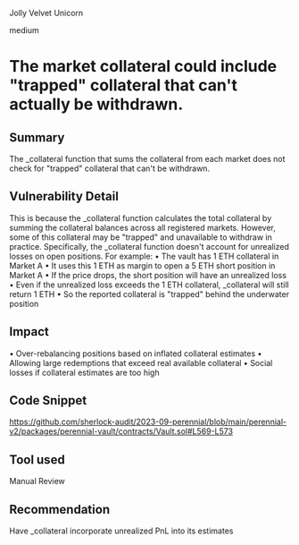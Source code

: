 Jolly Velvet Unicorn

medium

# The market collateral could include "trapped" collateral that can't actually be withdrawn.
## Summary
The _collateral function that sums the collateral from each market does not check for "trapped" collateral that can't be withdrawn.
## Vulnerability Detail
This is because the _collateral function calculates the total collateral by summing the collateral balances across all registered markets. However, some of this collateral may be "trapped" and unavailable to withdraw in practice.
Specifically, the _collateral function doesn't account for unrealized losses on open positions. For example:
• The vault has 1 ETH collateral in Market A
• It uses this 1 ETH as margin to open a 5 ETH short position in Market A
• If the price drops, the short position will have an unrealized loss
• Even if the unrealized loss exceeds the 1 ETH collateral, _collateral will still return 1 ETH
• So the reported collateral is "trapped" behind the underwater position

## Impact
• Over-rebalancing positions based on inflated collateral estimates
• Allowing large redemptions that exceed real available collateral
• Social losses if collateral estimates are too high

## Code Snippet
https://github.com/sherlock-audit/2023-09-perennial/blob/main/perennial-v2/packages/perennial-vault/contracts/Vault.sol#L569-L573
## Tool used

Manual Review

## Recommendation
Have _collateral incorporate unrealized PnL into its estimates